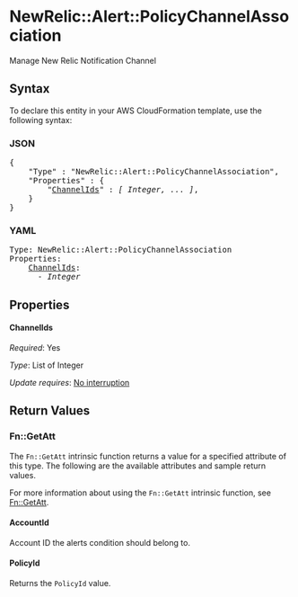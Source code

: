 # NewRelic::Alert::PolicyChannelAssociation

Manage New Relic Notification Channel

## Syntax

To declare this entity in your AWS CloudFormation template, use the following syntax:

### JSON

<pre>
{
    "Type" : "NewRelic::Alert::PolicyChannelAssociation",
    "Properties" : {
        "<a href="#channelids" title="ChannelIds">ChannelIds</a>" : <i>[ Integer, ... ]</i>,
    }
}
</pre>

### YAML

<pre>
Type: NewRelic::Alert::PolicyChannelAssociation
Properties:
    <a href="#channelids" title="ChannelIds">ChannelIds</a>: <i>
      - Integer</i>
</pre>

## Properties

#### ChannelIds

_Required_: Yes

_Type_: List of Integer

_Update requires_: [No interruption](https://docs.aws.amazon.com/AWSCloudFormation/latest/UserGuide/using-cfn-updating-stacks-update-behaviors.html#update-no-interrupt)

## Return Values

### Fn::GetAtt

The `Fn::GetAtt` intrinsic function returns a value for a specified attribute of this type. The following are the available attributes and sample return values.

For more information about using the `Fn::GetAtt` intrinsic function, see [Fn::GetAtt](https://docs.aws.amazon.com/AWSCloudFormation/latest/UserGuide/intrinsic-function-reference-getatt.html).

#### AccountId

Account ID the alerts condition should belong to.

#### PolicyId

Returns the <code>PolicyId</code> value.

